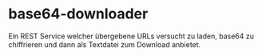 # base64-downloader
Ein REST Service welcher übergebene URLs versucht zu laden, base64 zu chiffrieren und dann als Textdatei zum Download anbietet. 
